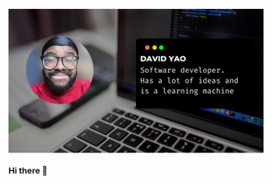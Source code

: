 ![GitHub Logo](./davidyao.png)

### Hi there 👋

<!--
**daviidy/daviidy** is a ✨ _special_ ✨ repository because its `README.md` (this file) appears on your GitHub profile.


- 🔭 I'm a software engineer who is passionate about making open-source more accessible, creating technology to elevate people, and building community. Some technologies I enjoy working with include ReactJS, Laravel and Symfony. I help, CTOs, entrepreneurs, and companies to develop their web application with adapted packages
- 🌱 I’m currently learning Ruby on Rails at [Microverse.org](https://www.microverse.org/)
- 👯 I’m looking for new opportunities
- 💬 Follow me on:
* Twitter: [@davidyao3](https://twitter.com/DavidYao3)
* [LinkedIn](https://www.linkedin.com/in/david-yao-6bb95299/)
* [My personal website](http://david-yao.com)
- 📫 Or you can contact directly via Whatsapp: +225 58450600
- 😄 Pronouns: ...
- ⚡ Fun fact: ...
-->
